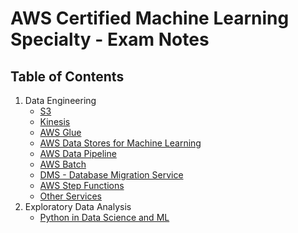 # AWS Certified Machine Learning Specialty - Exam Notes

## Table of Contents

1. Data Engineering
    - [S3](01-data-engineering/s3.md)
    - [Kinesis](01-data-engineering/kinesis.md)
    - [AWS Glue](01-data-engineering/glue.md)
    - [AWS Data Stores for Machine Learning](01-data-engineering/data-stores.md)
    - [AWS Data Pipeline](01-data-engineering/data-pipeline.md)
    - [AWS Batch](01-data-engineering/aws-batch.md)
    - [DMS - Database Migration Service](01-data-engineering/dms.md)
    - [AWS Step Functions](01-data-engineering/step-functions.md)
    - [Other Services](01-data-engineering/other-services.md)
2. Exploratory Data Analysis
    - [Python in Data Science and ML](02-exploratory-data-analysis/python-in-data-science-and-lm.md)
